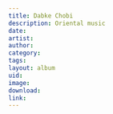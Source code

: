 ```yaml
---
title: Dabke Chobi
description: Oriental music
date:
artist:
author:
category:
tags:
layout: album
uid:
image:
download:
link:
---
```


